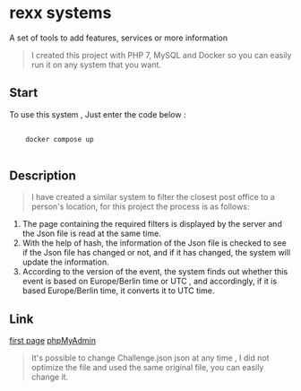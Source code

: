 # rexx systems

A set of tools to add features, services or more information

> I created this project with PHP 7,  MySQL and Docker so you can easily run it on any system that you want.

## Start

To use this system , Just enter the code below :

```sh
	
	docker compose up
	
```

## Description

> I have created a similar system to filter the closest post office to a person's location, for this project the process is as follows:
1. The page containing the required filters is displayed by the server and the Json file is read at the same time.
2. With the help of hash, the information of the Json file is checked to see if the Json file has changed or not, and if it has changed, the system will update the information.
3. According to the version of the event, the system finds out whether this event is based on Europe/Berlin time or UTC , and accordingly, if it is based Europe/Berlin time, it converts it to UTC time.

## Link

 [first page](http://localhost:8037)
  [phpMyAdmin](http://localhost:8037)

> It's possible to change Challenge.json json at any time , I did not optimize the file and used the same original file, you can easily change it.